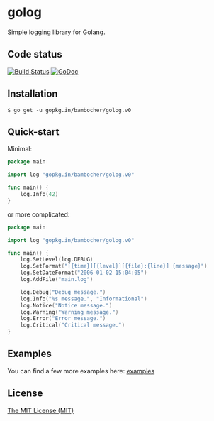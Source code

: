 golog
==========

Simple logging library for Golang.

Code status
-----------

[![Build Status](https://travis-ci.org/bambocher/golog.svg?branch=master)](https://travis-ci.org/bambocher/golog)
[![GoDoc](https://godoc.org/gopkg.in/bambocher/golog.v0?status.png)](https://godoc.org/gopkg.in/bambocher/golog.v0)

Installation
------------

    $ go get -u gopkg.in/bambocher/golog.v0

Quick-start
-----------

Minimal:

```go
package main

import log "gopkg.in/bambocher/golog.v0"

func main() {
    log.Info(42)
}

```

or more complicated:

```go
package main

import log "gopkg.in/bambocher/golog.v0"

func main() {
    log.SetLevel(log.DEBUG)
    log.SetFormat("[{time}][{level}][{file}:{line}] {message}")
    log.SetDateFormat("2006-01-02 15:04:05")
    log.AddFile("main.log")

    log.Debug("Debug message.")
    log.Info("%s message.", "Informational")
    log.Notice("Notice message.")
    log.Warning("Warning message.")
    log.Error("Error message.")
    log.Critical("Critical message.")
}

```

Examples
--------

You can find a few more examples here: [examples](examples/)

License
-------

[The MIT License (MIT)](LICENSE)
